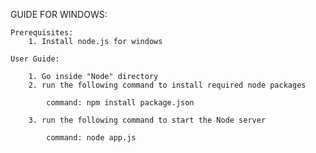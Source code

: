 GUIDE FOR WINDOWS:


    Prerequisites:
        1. Install node.js for windows

    User Guide:

        1. Go inside "Node" directory
        2. run the following command to install required node packages

            command: npm install package.json
            
        3. run the following command to start the Node server

            command: node app.js
